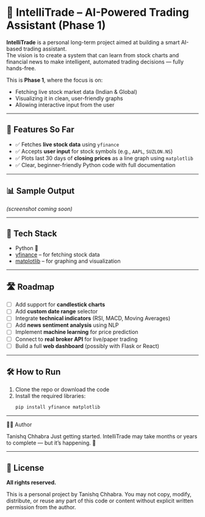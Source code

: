 # 🤖 IntelliTrade – AI-Powered Trading Assistant (Phase 1)

**IntelliTrade** is a personal long-term project aimed at building a smart AI-based trading assistant.  
The vision is to create a system that can learn from stock charts and financial news to make intelligent, automated trading decisions — fully hands-free.

This is **Phase 1**, where the focus is on:
- Fetching live stock market data (Indian & Global)
- Visualizing it in clean, user-friendly graphs
- Allowing interactive input from the user

---

## 🚀 Features So Far

- ✅ Fetches **live stock data** using `yfinance`
- ✅ Accepts **user input** for stock symbols (e.g., `AAPL`, `SUZLON.NS`)
- ✅ Plots last 30 days of **closing prices** as a line graph using `matplotlib`
- ✅ Clear, beginner-friendly Python code with full documentation

---

## 📊 Sample Output

*(screenshot coming soon)*

---

## 🧰 Tech Stack

- Python 🐍
- [yfinance](https://pypi.org/project/yfinance/) – for fetching stock data
- [matplotlib](https://matplotlib.org/) – for graphing and visualization

---

## 🛣️ Roadmap

- [ ] Add support for **candlestick charts**
- [ ] Add **custom date range** selector
- [ ] Integrate **technical indicators** (RSI, MACD, Moving Averages)
- [ ] Add **news sentiment analysis** using NLP
- [ ] Implement **machine learning** for price prediction
- [ ] Connect to **real broker API** for live/paper trading
- [ ] Build a full **web dashboard** (possibly with Flask or React)

---

## 🛠️ How to Run

1. Clone the repo or download the code
2. Install the required libraries:
   ```bash
   pip install yfinance matplotlib

---

👨‍💻 Author

Tanishq Chhabra
Just getting started. IntelliTrade may take months or years to complete — but it’s happening. 🚀

---

## 📌 License

**All rights reserved.**

This is a personal project by Tanishq Chhabra. You may not copy, modify, distribute, or reuse any part of this code or content without explicit written permission from the author.
